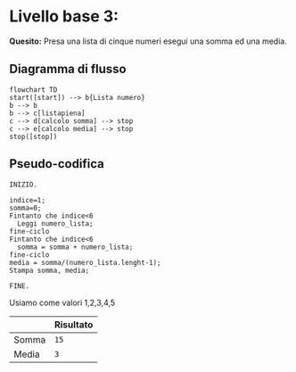 # Livello base 3:

**Quesito:** Presa una lista di cinque numeri esegui una somma ed una media.


## Diagramma di flusso
```mermaid
flowchart TD
start([start]) --> b{Lista numero}
b --> b
b --> c[listapiena]
c --> d[calcolo somma] --> stop
c --> e[calcolo media] --> stop
stop([stop])
```

## Pseudo-codifica

```
INIZIO.

indice=1;
somma=0;
Fintanto che indice<6
  Leggi numero_lista;
fine-ciclo
Fintanto che indice<6
  somma = somma + numero_lista;
fine-ciclo
media = somma/(numero_lista.lenght-1);
Stampa somma, media;

FINE.
```

Usiamo come valori 1,2,3,4,5

||Risultato|
|-|-|
|Somma|`15`|
|Media|`3`|